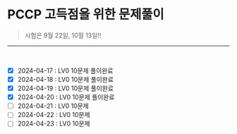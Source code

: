 # PCCP 고득점을 위한 문제풀이

> 시험은 9월 22일, 10월 13일!!

-----------------------------
<br>

- [x]  2024-04-17 : LV0 10문제 풀이완료
- [x]  2024-04-18 : LV0 10문제 풀이완료
- [x]  2024-04-19 : LV0 10문제 풀이완료
- [x]  2024-04-20 : LV0 10문제 풀이완료
- [ ]  2024-04-21 : LV0 10문제
- [ ]  2024-04-22 : LV0 10문제
- [ ]  2024-04-23 : LV0 10문제